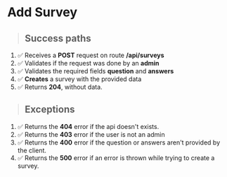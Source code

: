 # Add Survey

> ## Success paths

1. ✅ Receives a **POST** request on route **/api/surveys**
2. ✅ Validates if the request was done by an **admin**
3. ✅ Validates the required fields **question** and **answers**
4. ✅ **Creates** a survey with the provided data
5. ✅ Returns **204**, without data.

> ## Exceptions

1. ✅ Returns the **404** error if the api doesn't exists.
2. ✅ Returns the **403** error if the user is not an admin
3. ✅ Returns the **400** error if the question or answers aren't provided by the client.
4. ✅ Returns the **500** error if an error is thrown while trying to create a survey.

